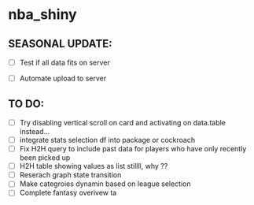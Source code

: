 # nba_shiny

## SEASONAL UPDATE:
- [ ] Test if all data fits on server
- [ ] Automate upload to server


## TO DO:
- [ ] Try disabling vertical scroll on card and activating on data.table instead...
- [ ] integrate stats selection df into package or cockroach
- [ ] Fix H2H query to include past data for players who have only recently been picked up
- [ ] H2H table showing values as list stillll, why ??
- [ ] Reserach graph state transition
- [ ] Make categroies dynamin based on league selection
- [ ] Complete fantasy overivew ta
